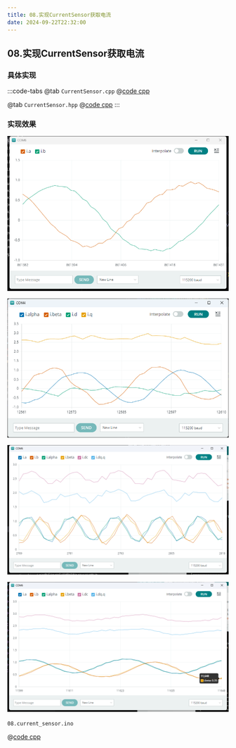 ```yaml
---
title: 08.实现CurrentSensor获取电流
date: 2024-09-22T22:32:00
---
```


## 08.实现CurrentSensor获取电流

### 具体实现

:::code-tabs
@tab `CurrentSensor.cpp`
@[code cpp](./projects/08.current_sensor/CurrentSensor.cpp)

@tab `CurrentSensor.hpp`
@[code cpp](./projects/08.current_sensor/CurrentSensor.hpp)
:::

### 实现效果

![alt text](assets/images/image-9.png)

![alt text](assets/images/image-13.png)

![alt text](assets/images/image-11.png)

![alt text](assets/images/image-12.png)

`08.current_sensor.ino`

@[code cpp](./projects/08.current_sensor/08.current_sensor.ino)